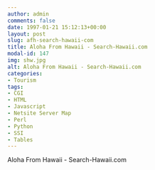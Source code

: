 ```yaml
---
author: admin
comments: false
date: 1997-01-21 15:12:13+00:00
layout: post
slug: afh-search-hawaii-com
title: Aloha From Hawaii - Search-Hawaii.com
modal-id: 147
img: shw.jpg
alt: Aloha From Hawaii - Search-Hawaii.com
categories:
- Tourism
tags:
- CGI
- HTML
- Javascript
- Netsite Server Map
- Perl
- Python
- SSI
- Tables
---
```

Aloha From Hawaii - Search-Hawaii.com
